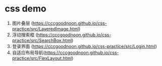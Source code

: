 # css demo 

1. 图片叠层 (https://cccgoodnoon.github.io/css-practice/src/LayeredImage.html) 
2. 浮动搜索框 (https://cccgoodnoon.github.io/css-practice/src/SearchBox.html) 
3. 登录界面 (https://cccgoodnoon.github.io/css-practice/src/Login.html)
4. 自适应布局导航(https://cccgoodnoon.github.io/css-practice/src/FlexLayout.html)


